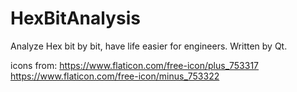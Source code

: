 # HexBitAnalysis
Analyze Hex bit by bit, have life easier for engineers.
Written by Qt.

icons from: 
https://www.flaticon.com/free-icon/plus_753317
https://www.flaticon.com/free-icon/minus_753322
